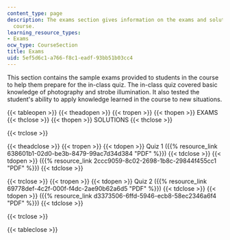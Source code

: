 ```yaml
---
content_type: page
description: The exams section gives information on the exams and solutions of the
  course.
learning_resource_types:
- Exams
ocw_type: CourseSection
title: Exams
uid: 5ef5d6c1-a766-f8c1-eadf-93bb51b03cc4
---
```


This section contains the sample exams provided to students in the course to help them prepare for the in-class quiz. The in-class quiz covered basic knowledge of photography and strobe illumination. It also tested the student's ability to apply knowledge learned in the course to new situations.

{{< tableopen >}}
{{< theadopen >}}
{{< tropen >}}
{{< thopen >}}
EXAMS
{{< thclose >}}
{{< thopen >}}
SOLUTIONS
{{< thclose >}}

{{< trclose >}}

{{< theadclose >}}
{{< tropen >}}
{{< tdopen >}}
Quiz 1 ({{% resource_link 638601b1-02d0-be3b-8479-99ac7d34d384 "PDF" %}})
{{< tdclose >}}
{{< tdopen >}}
({{% resource_link 2ccc9059-8c02-2698-1b8c-29844f455cc1 "PDF" %}})
{{< tdclose >}}

{{< trclose >}}
{{< tropen >}}
{{< tdopen >}}
Quiz 2 ({{% resource_link 69778def-4c2f-000f-f4dc-2ae90b62a6d5 "PDF" %}})
{{< tdclose >}}
{{< tdopen >}}
({{% resource_link d3373506-6ffd-5946-ecb8-58ec2346a6f4 "PDF" %}})
{{< tdclose >}}

{{< trclose >}}

{{< tableclose >}}